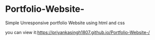 # Portfolio-Website-
Simple Unresponsive portfolio Website  using html and css 

you can view it:https://priyankasingh1807.github.io/Portfolio-Website-/
